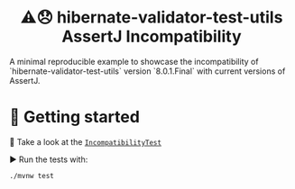 <h1 align="center" style="border-bottom: none;">⚠️️😞 hibernate-validator-test-utils AssertJ Incompatibility</h1>
A minimal reproducible example to showcase the incompatibility of `hibernate-validator-test-utils` version `8.0.1.Final` with current versions of AssertJ.

# 🚀 Getting started

👀 Take a look at the [`IncompatibilityTest`](./src/test/java/IncompatibilityTest.java)

▶️ Run the tests with:

```sh
./mvnw test
```
